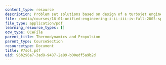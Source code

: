 ```yaml
---
content_type: resource
description: Problem set solutions based on design of a turbojet engine.
file: /media/courses/16-01-unified-engineering-i-ii-iii-iv-fall-2005-spring-2006/96b296a73ad894872e89b00edf5a9b2d_P7sol.pdf
file_type: application/pdf
learning_resource_types: []
ocw_type: OCWFile
parent_title: Thermodynamics and Propulsion
parent_type: CourseSection
resourcetype: Document
title: P7sol.pdf
uid: 96b296a7-3ad8-9487-2e89-b00edf5a9b2d
---
```

